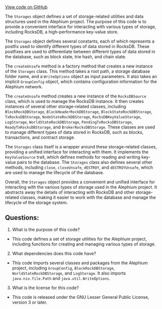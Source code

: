 [View code on GitHub](https://github.com/oxygenium/oxygenium/flow/src/main/scala/org/oxygenium/flow/io/Storages.scala)

The `Storages` object defines a set of storage-related utilities and data structures used in the Alephium project. The purpose of this code is to provide a convenient interface for interacting with various types of storage, including RocksDB, a high-performance key-value store. 

The `Storages` object defines several constants, each of which represents a postfix used to identify different types of data stored in RocksDB. These postfixes are used to differentiate between different types of data stored in the database, such as block state, trie hash, and chain state. 

The `createUnsafe` method is a factory method that creates a new instance of the `Storages` class. This method takes a root path, a storage database folder name, and a `WriteOptions` object as input parameters. It also takes an implicit `GroupConfig` object, which contains configuration information for the Alephium network. 

The `createUnsafe` method creates a new instance of the `RocksDBSource` class, which is used to manage the RocksDB instance. It then creates instances of several other storage-related classes, including `BlockRockDBStorage`, `BlockHeaderRockDBStorage`, `BlockStateRockDBStorage`, `TxRocksDBStorage`, `NodeStateRockDBStorage`, `RocksDBKeyValueStorage`, `LogStorage`, `WorldStateRockDBStorage`, `PendingTxRocksDBStorage`, `ReadyTxRocksDBStorage`, and `BrokerRocksDBStorage`. These classes are used to manage different types of data stored in RocksDB, such as blocks, transactions, and contract storage. 

The `Storages` class itself is a wrapper around these storage-related classes, providing a unified interface for interacting with them. It implements the `KeyValueSource` trait, which defines methods for reading and writing key-value pairs to the database. The `Storages` class also defines several other methods, including `close`, `closeUnsafe`, `dESTROY`, and `dESTROYUnsafe`, which are used to manage the lifecycle of the database. 

Overall, the `Storages` object provides a convenient and unified interface for interacting with the various types of storage used in the Alephium project. It abstracts away the details of interacting with RocksDB and other storage-related classes, making it easier to work with the database and manage the lifecycle of the storage system.
## Questions: 
 1. What is the purpose of this code?
- This code defines a set of storage utilities for the Alephium project, including functions for creating and managing various types of storage.

2. What dependencies does this code have?
- This code imports several classes and packages from the Alephium project, including `GroupConfig`, `BlockRockDBStorage`, `WorldStateRockDBStorage`, and `LogStorage`. It also imports `java.nio.file.Path` and `java.util.WriteOptions`.

3. What is the license for this code?
- This code is released under the GNU Lesser General Public License, version 3 or later.